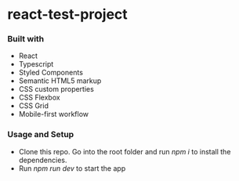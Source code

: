 # react-test-project
### Built with

- React
- Typescript
- Styled Components
- Semantic HTML5 markup
- CSS custom properties
- CSS Flexbox
- CSS Grid
- Mobile-first workflow

### Usage and Setup
- Clone this repo. Go into the root folder and run *npm i* to install the dependencies.
- Run *npm run dev* to start the app
